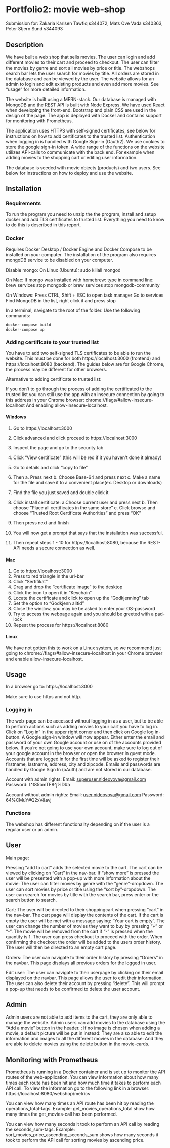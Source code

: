 # Portfolio2: movie web-shop
Submission for: 
Zakaria Karlsen Tawfiq s344072, Mats Ove Vada s340363, Peter Stjern Sund s344093

## Description
We have built a web shop that sells movies. The user can login and add different movies to their cart and proceed to checkout. The user can filter the movies by genre and sort all movies by price or title. The webshops search bar lets the user search for movies by title. All orders are stored in the database and can be viewed by the user. The website allows for an admin to login and edit existing products and even add more movies. See “usage” for more detailed information.

The website is built using a MERN-stack. Our database is managed with MongoDB and the REST API is built with Node Express. We have used React when developing the front-end. Bootstrap and plain CSS are used in the design of the page. The app is deployed with Docker and contains support for monitoring with Prometheus.
 
The application uses HTTPS with self-signed certificates, see below for instructions on how to add certificates to the trusted list. Authentication when logging in is handled with Google Sign-in (Oauth2). We use cookies to store the google sign-in token. A wide range of the functions on the website utilizes API-calls to communicate with the back end. For example when adding movies to the shopping cart or editing user information. 
 
The database is seeded with movie objects (products) and two users. See below for instructions on how to deploy and use the website.

## Installation

### Requirements
To run the program you need to unzip the the program, install and setup docker and add TLS certificates to trusted list. Everything you need to know to do this is described in this report.

### Docker
Requires Docker Desktop / Docker Engine and Docker Compose to be installed on your computer. The installation of the program also requires mongoDB service to be disabled on your computer.

Disable mongo:
On Linux (Ubuntu):
sudo killall mongod

On Mac: 
If mongo was installed with homebrew: type in command line:
brew services stop mongodb
or
brew services stop mongodb-community

On Windows: 
Press CTRL, Shift + ESC to open task manager
Go to services
Find MongoDB in the list, right click it and press stop


In a terminal, navigate to the root of the folder. Use the following commands:

	docker-compose build
	docker-compose up

### Adding certificate to your trusted list
You have to add two self-signed TLS certificates to be able to run the website. This must be done for both https://localhost:3000 (frontend) and https://localhost:8080 (backend). The guides below are for Google Chrome, the process may be different for other browsers. 

Alternative to adding certificate to trusted list:

If you don’t to go through the process of adding the certificated to the trusted list you can still use the app with an insecure connection by going to this address in your Chrome browser: chrome://flags/#allow-insecure-localhost 
And enabling allow-insecure-localhost.


#### Windows
1. Go to https://localhost:3000
2. Click advanced and click proceed to https://localhost:3000
3. Inspect the page and go to the security tab
4. Click “View certificate” (this will be red if it you haven't done it already)
5. Go to details and click “copy to file”
6. Then
    a. Press next
    b. Choose Base-64 and press next
    c. Make a name for the file and save it to a convenient place(ex. Desktop or downloads)
7. Find the file you just saved and double click it

8. Click install certificate:
    a.Choose current user and press next
    b. Then choose “Place all certificates in the same store”
    c. Click browse and choose “Trusted Root Certificate Authorities” and press “OK”
9. Then press next and finish
10. You will now get a prompt that says that the installation was successful.
11. Then repeat steps 1 - 10 for https://localhost:8080, because the REST-API needs a secure connection as well.


#### Mac
1. Go to https://localhost:3000
2. Press to red triangle in the url-bar 
3. Click “Sertifikat”
4. Drag and drop the “certificate image” to the desktop
5. Click the icon to open it in “Keychain”
6. Locate the certificate and click to open up the “Godkjenning” tab
7. Set the option to “Godkjenn alltid”
8. Close the window, you may be be asked to enter your OS-password
9. Try to access the webpage again and you should be greeted with a pad-lock
10. Repeat the process for https://localhost:8080


#### Linux
We have not gotten this to work on a Linux system, so we recommend just going to chrome://flags/#allow-insecure-localhost in your Chrome browser and enable allow-insecure-localhost.

## Usage

In a browser go to: https://localhost:3000

Make sure to use https and not http.


### Logging in
The web-page can be accessed without logging in as a user, but to be able to perform actions such as adding movies to your cart you have to log in. Click on “Log in” in the upper right corner and then click on Google log in-button. A Google sign-in window will now appear. Either enter the email and password of your own Google account or use on of the accounts provided below. If you’re not going to use your own account, make sure to log out of your google account in the browser or open the browser in guest mode. Accounts that are logged in for the first time will be asked to register their firstname, lastname, address, city and zipcode. Emails and passwords are handled by Google Sign In (oAuth) and are not stored in our database.

Account with admin rights:
Email:
superuser.nideovova@gmail.com
Password:
L^t85bmTF8^j%D#a

Account without admin rights:
Email:
user.nideovova@gmail.com
Password:
64%CMuY#Q2xV&avj


### Functions
The webshop has different functionality depending on if the user is a regular user or an admin. 

## User

Main page:

Pressing “add to cart” adds the selected movie to the cart. The cart can be viewed by clicking on “Cart” in the nav-bar. If “show more” is pressed the user will be presented with a pop-up with more information about the movie: 
The user can filter movies by genre with the “genre”-dropdown.
The user can sort movies by price or title using the “sort by”-dropdown.
The user can search for movies by title with the search bar, press enter or the search button to search. 

Cart:
The user will be directed to their shoppingcart when pressing “cart” in the nav-bar. The cart page will display the contents of the cart.
If the cart is empty the user will be met with a message saying: “Your cart is empty”. 
The user can change the number of movies they want to buy by pressing “+” or “-”. The movie will be removed from the cart if “-” is pressed when the quantity is 1. 
The user can press checkout to proceed with the order. 
When confirming the checkout the order will be added to the users order history. The user will then be directed to an empty cart page. 

Orders:
The user can navigate to their order history by pressing “Orders” in the navbar. This page displays all previous orders for the logged in user.

Edit user:
The user can navigate to their userpage by clicking on their email displayed on the navbar. This page allows the user to edit their information. The user can also delete their account by pressing “delete”. This will prompt a pop-up that needs to be confirmed to delete the user account. 

## Admin
Admin users are not able to add items to the cart, they are only able to manage the website. Admin users can add movies to the database using the “Add a movie” button in the header. :
If no image is chosen when adding a movie, a default picture will be put in instead:
They are also able to edit the information and images to all the different movies in the database:
And they are able to delete movies using the delete button in the movie-cards.

## Monitoring with Prometheus
Prometheus is running in a Docker container and is set up to monitor the API routes of the web-application. You can view information about how many times each route has been hit and how much time it takes to perform each API call. To view the information go to the following link in a browser: https://localhost:8080/webshop/metrics

You can view how many times an API route has been hit by reading the operations_total-tags. Example: get_movies_operations_total show how many times the get_movies-call has been performed.

You can view how many seconds it took to perform an API call by reading the seconds_sum-tags. Example: sort_movies_price_ascending_seconds_sum shows how many seconds it took to perform the API call for sorting movies by ascending price.